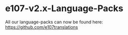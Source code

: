 # e107-v2.x-Language-Packs

All our language-packs can now be found here: https://github.com/e107translations
